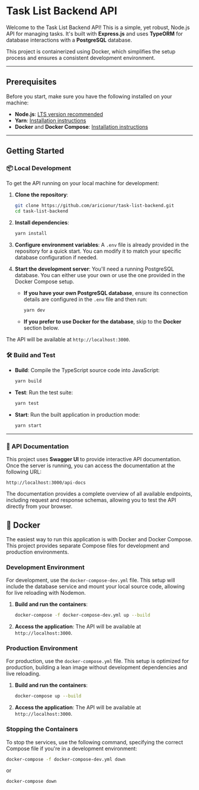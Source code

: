 # Task List Backend API

Welcome to the Task List Backend API\! This is a simple, yet robust, Node.js API for managing tasks. It's built with **Express.js** and uses **TypeORM** for database interactions with a **PostgreSQL** database.

This project is containerized using Docker, which simplifies the setup process and ensures a consistent development environment.

---

## Prerequisites

Before you start, make sure you have the following installed on your machine:

- **Node.js**: [LTS version recommended](https://nodejs.org/en/download/)
- **Yarn**: [Installation instructions](https://classic.yarnpkg.com/lang/en/docs/install/)
- **Docker** and **Docker Compose**: [Installation instructions](https://docs.docker.com/get-docker/)

---

## Getting Started

### 📦 Local Development

To get the API running on your local machine for development:

1.  **Clone the repository**:

    ```bash
    git clone https://github.com/aricionur/task-list-backend.git
    cd task-list-backend
    ```

2.  **Install dependencies**:

    ```bash
    yarn install
    ```

3.  **Configure environment variables**:
    A `.env` file is already provided in the repository for a quick start. You can modify it to match your specific database configuration if needed.

4.  **Start the development server**:
    You'll need a running PostgreSQL database. You can either use your own or use the one provided in the Docker Compose setup.

    - **If you have your own PostgreSQL database**, ensure its connection details are configured in the `.env` file and then run:
      ```bash
      yarn dev
      ```
    - **If you prefer to use Docker for the database**, skip to the **Docker** section below.

The API will be available at `http://localhost:3000`.

### 🛠️ Build and Test

- **Build**: Compile the TypeScript source code into JavaScript:

  ```bash
  yarn build
  ```

- **Test**: Run the test suite:

  ```bash
  yarn test
  ```

- **Start**: Run the built application in production mode:

  ```bash
  yarn start
  ```

---

### 📄 API Documentation

This project uses **Swagger UI** to provide interactive API documentation. Once the server is running, you can access the documentation at the following URL:

```
http://localhost:3000/api-docs
```

The documentation provides a complete overview of all available endpoints, including request and response schemas, allowing you to test the API directly from your browser.

## 🐳 Docker

The easiest way to run this application is with Docker and Docker Compose. This project provides separate Compose files for development and production environments.

### Development Environment

For development, use the `docker-compose-dev.yml` file. This setup will include the database service and mount your local source code, allowing for live reloading with Nodemon.

1.  **Build and run the containers**:

    ```bash
    docker-compose -f docker-compose-dev.yml up --build
    ```

2.  **Access the application**:
    The API will be available at `http://localhost:3000`.

### Production Environment

For production, use the `docker-compose.yml` file. This setup is optimized for production, building a lean image without development dependencies and live reloading.

1.  **Build and run the containers**:

    ```bash
    docker-compose up --build
    ```

2.  **Access the application**:
    The API will be available at `http://localhost:3000`.

### Stopping the Containers

To stop the services, use the following command, specifying the correct Compose file if you're in a development environment:

```bash
docker-compose -f docker-compose-dev.yml down
```

or

```bash
docker-compose down
```
